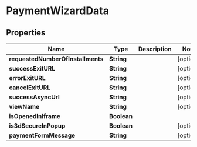 
# PaymentWizardData

## Properties
Name | Type | Description | Notes
------------ | ------------- | ------------- | -------------
**requestedNumberOfInstallments** | **String** |  |  [optional]
**successExitURL** | **String** |  |  [optional]
**errorExitURL** | **String** |  |  [optional]
**cancelExitURL** | **String** |  |  [optional]
**successAsyncUrl** | **String** |  |  [optional]
**viewName** | **String** |  |  [optional]
**isOpenedInIframe** | **Boolean** |  | 
**is3dSecureInPopup** | **Boolean** |  |  [optional]
**paymentFormMessage** | **String** |  |  [optional]




